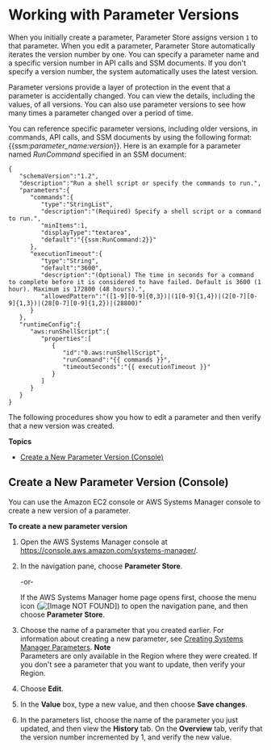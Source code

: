 # Working with Parameter Versions<a name="sysman-paramstore-versions"></a>

When you initially create a parameter, Parameter Store assigns version `1` to that parameter\. When you edit a parameter, Parameter Store automatically iterates the version number by one\. You can specify a parameter name and a specific version number in API calls and SSM documents\. If you don't specify a version number, the system automatically uses the latest version\.

Parameter versions provide a layer of protection in the event that a parameter is accidentally changed\. You can view the details, including the values, of all versions\. You can also use parameter versions to see how many times a parameter changed over a period of time\.

You can reference specific parameter versions, including older versions, in commands, API calls, and SSM documents by using the following format: \{\{ssm:*parameter\_name:version*\}\}\. Here is an example for a parameter named *RunCommand* specified in an SSM document: 

```
{
   "schemaVersion":"1.2",
   "description":"Run a shell script or specify the commands to run.",
   "parameters":{
      "commands":{
         "type":"StringList",
         "description":"(Required) Specify a shell script or a command to run.",
         "minItems":1,
         "displayType":"textarea",
         "default":"{{ssm:RunCommand:2}}"
      },
      "executionTimeout":{
         "type":"String",
         "default":"3600",
         "description":"(Optional) The time in seconds for a command to complete before it is considered to have failed. Default is 3600 (1 hour). Maximum is 172800 (48 hours).",
         "allowedPattern":"([1-9][0-9]{0,3})|(1[0-9]{1,4})|(2[0-7][0-9]{1,3})|(28[0-7][0-9]{1,2})|(28800)"
      }
   },
   "runtimeConfig":{
      "aws:runShellScript":{
         "properties":[
            {
               "id":"0.aws:runShellScript",
               "runCommand":"{{ commands }}",
               "timeoutSeconds":"{{ executionTimeout }}"
            }
         ]
      }
   }
}
```

The following procedures show you how to edit a parameter and then verify that a new version was created\.

**Topics**
+ [Create a New Parameter Version \(Console\)](#sysman-paramstore-version-console)

## Create a New Parameter Version \(Console\)<a name="sysman-paramstore-version-console"></a>

You can use the Amazon EC2 console or AWS Systems Manager console to create a new version of a parameter\.

**To create a new parameter version**

1. Open the AWS Systems Manager console at [https://console\.aws\.amazon\.com/systems\-manager/](https://console.aws.amazon.com/systems-manager/)\.

1. In the navigation pane, choose **Parameter Store**\.

   \-or\-

   If the AWS Systems Manager home page opens first, choose the menu icon \(![\[Image NOT FOUND\]](http://docs.aws.amazon.com/systems-manager/latest/userguide/images/menu-icon-small.png)\) to open the navigation pane, and then choose **Parameter Store**\.

1. Choose the name of a parameter that you created earlier\. For information about creating a new parameter, see [Creating Systems Manager Parameters](sysman-paramstore-su-create.md)\. 
**Note**  
Parameters are only available in the Region where they were created\. If you don't see a parameter that you want to update, then verify your Region\.

1. Choose **Edit**\.

1. In the **Value** box, type a new value, and then choose **Save changes**\.

1. In the parameters list, choose the name of the parameter you just updated, and then view the **History** tab\. On the **Overview** tab, verify that the version number incremented by 1, and verify the new value\.